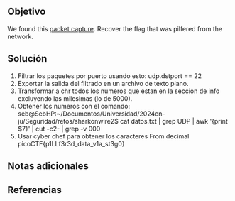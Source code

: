 ## Objetivo
We found this [packet capture](https://jupiter.challenges.picoctf.org/static/b506393b6f9d53b94011df000c534759/capture.pcap). Recover the flag that was pilfered from the network.
## Solución

1. Filtrar los paquetes por puerto usando esto: udp.dstport == 22
2. Exportar la salida del filtrado en un archivo de texto plano.
3. Transformar a chr todos los numeros que estan en la seccion de info excluyendo las milesimas (lo de 5000).
4. Obtener los numeros con el comando: seb@SebHP:~/Documentos/Universidad/2024en-ju/Seguridad/retos/sharkonwire2$ cat datos.txt | grep UDP | awk '{print $7}' | cut -c2- | grep -v 000
5. Usar cyber chef para obtener los caracteres From decimal
picoCTF{p1LLf3r3d_data_v1a_st3g0}
## Notas adicionales
## Referencias